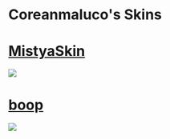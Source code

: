 # Coreanmaluco's Skins

# [MistyaSkin](https://coreanmaluco.s-ul.eu/LnOcFu4e)
![](https://osu.ppy.sh/ss/16045490/2b93)

# [boop](https://cdn.discordapp.com/attachments/717134632893808671/797214568861663232/boop.osk)
![](https://osu.ppy.sh/ss/16045390/f3a7)

